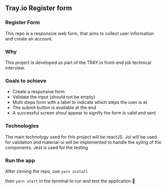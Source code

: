 ## Tray.io Register form

### Register Form

This repo is a responsive web form, that aims to collect user information and create an account.

### Why 

This project is developed as part of the TRAY.io front-end job technical interview.

### Goals to achieve

- Create a responsive form
- Validate the input (should not be empty)
- Multi steps form with a label to indicate which steps the user is at
- The submit button is available at the end
- A successful screen shoul appear to signify the form is valid and sent

### Technologies

The main technology used for this project will be reactJS. 
Joi will be used for validation and material-ui will be implemented to handle the syling of the components.
Jest is used for the testing

### Run the app

After cloning the repo, use 
```yarn install```

then ```yarn start```
in the terminal to run and test the application :rocket: 

